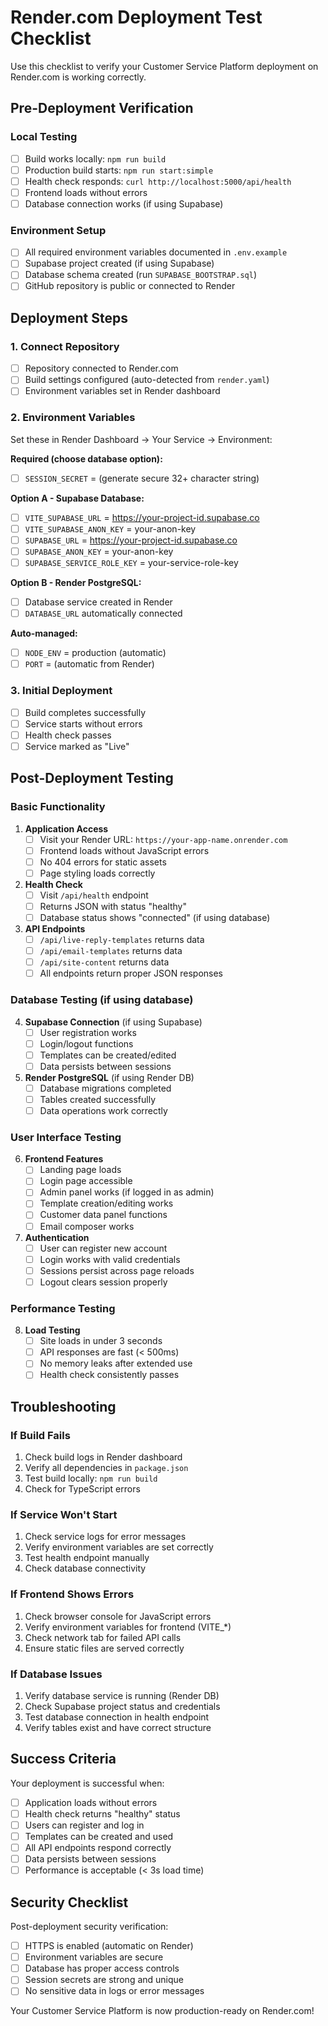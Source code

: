 # Render.com Deployment Test Checklist

Use this checklist to verify your Customer Service Platform deployment on Render.com is working correctly.

## Pre-Deployment Verification

### Local Testing
- [ ] Build works locally: `npm run build`
- [ ] Production build starts: `npm run start:simple`
- [ ] Health check responds: `curl http://localhost:5000/api/health`
- [ ] Frontend loads without errors
- [ ] Database connection works (if using Supabase)

### Environment Setup
- [ ] All required environment variables documented in `.env.example`
- [ ] Supabase project created (if using Supabase)
- [ ] Database schema created (run `SUPABASE_BOOTSTRAP.sql`)
- [ ] GitHub repository is public or connected to Render

## Deployment Steps

### 1. Connect Repository
- [ ] Repository connected to Render.com
- [ ] Build settings configured (auto-detected from `render.yaml`)
- [ ] Environment variables set in Render dashboard

### 2. Environment Variables
Set these in Render Dashboard → Your Service → Environment:

**Required (choose database option):**
- [ ] `SESSION_SECRET` = (generate secure 32+ character string)

**Option A - Supabase Database:**
- [ ] `VITE_SUPABASE_URL` = https://your-project-id.supabase.co
- [ ] `VITE_SUPABASE_ANON_KEY` = your-anon-key
- [ ] `SUPABASE_URL` = https://your-project-id.supabase.co
- [ ] `SUPABASE_ANON_KEY` = your-anon-key
- [ ] `SUPABASE_SERVICE_ROLE_KEY` = your-service-role-key

**Option B - Render PostgreSQL:**
- [ ] Database service created in Render
- [ ] `DATABASE_URL` automatically connected

**Auto-managed:**
- [ ] `NODE_ENV` = production (automatic)
- [ ] `PORT` = (automatic from Render)

### 3. Initial Deployment
- [ ] Build completes successfully
- [ ] Service starts without errors
- [ ] Health check passes
- [ ] Service marked as "Live"

## Post-Deployment Testing

### Basic Functionality
1. **Application Access**
   - [ ] Visit your Render URL: `https://your-app-name.onrender.com`
   - [ ] Frontend loads without JavaScript errors
   - [ ] No 404 errors for static assets
   - [ ] Page styling loads correctly

2. **Health Check**
   - [ ] Visit `/api/health` endpoint
   - [ ] Returns JSON with status "healthy"
   - [ ] Database status shows "connected" (if using database)

3. **API Endpoints**
   - [ ] `/api/live-reply-templates` returns data
   - [ ] `/api/email-templates` returns data
   - [ ] `/api/site-content` returns data
   - [ ] All endpoints return proper JSON responses

### Database Testing (if using database)
4. **Supabase Connection** (if using Supabase)
   - [ ] User registration works
   - [ ] Login/logout functions
   - [ ] Templates can be created/edited
   - [ ] Data persists between sessions

5. **Render PostgreSQL** (if using Render DB)
   - [ ] Database migrations completed
   - [ ] Tables created successfully
   - [ ] Data operations work correctly

### User Interface Testing
6. **Frontend Features**
   - [ ] Landing page loads
   - [ ] Login page accessible
   - [ ] Admin panel works (if logged in as admin)
   - [ ] Template creation/editing works
   - [ ] Customer data panel functions
   - [ ] Email composer works

7. **Authentication**
   - [ ] User can register new account
   - [ ] Login works with valid credentials
   - [ ] Sessions persist across page reloads
   - [ ] Logout clears session properly

### Performance Testing
8. **Load Testing**
   - [ ] Site loads in under 3 seconds
   - [ ] API responses are fast (< 500ms)
   - [ ] No memory leaks after extended use
   - [ ] Health check consistently passes

## Troubleshooting

### If Build Fails
1. Check build logs in Render dashboard
2. Verify all dependencies in `package.json`
3. Test build locally: `npm run build`
4. Check for TypeScript errors

### If Service Won't Start
1. Check service logs for error messages
2. Verify environment variables are set correctly
3. Test health endpoint manually
4. Check database connectivity

### If Frontend Shows Errors
1. Check browser console for JavaScript errors
2. Verify environment variables for frontend (VITE_*)
3. Check network tab for failed API calls
4. Ensure static files are served correctly

### If Database Issues
1. Verify database service is running (Render DB)
2. Check Supabase project status and credentials
3. Test database connection in health endpoint
4. Verify tables exist and have correct structure

## Success Criteria

Your deployment is successful when:
- [ ] Application loads without errors
- [ ] Health check returns "healthy" status
- [ ] Users can register and log in
- [ ] Templates can be created and used
- [ ] All API endpoints respond correctly
- [ ] Data persists between sessions
- [ ] Performance is acceptable (< 3s load time)

## Security Checklist

Post-deployment security verification:
- [ ] HTTPS is enabled (automatic on Render)
- [ ] Environment variables are secure
- [ ] Database has proper access controls
- [ ] Session secrets are strong and unique
- [ ] No sensitive data in logs or error messages

Your Customer Service Platform is now production-ready on Render.com!